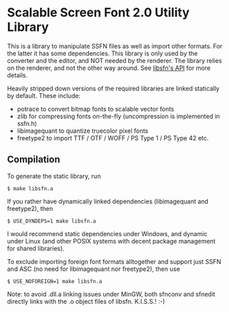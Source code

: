 Scalable Screen Font 2.0 Utility Library
========================================

This is a library to manipulate SSFN files as well as import other formats. For the latter it has some dependencies.
This library is only used by the converter and the editor, and NOT needed by the renderer. The library relies on the
renderer, and not the other way around. See [libsfn's API](https://gitlab.com/bztsrc/scalable-font2/blob/master/docs/libsfn.md)
for more details.

Heavily stripped down versions of the required libraries are linked statically by default. These include:

- potrace to convert bitmap fonts to scalable vector fonts
- zlib for compressing fonts on-the-fly (uncompression is implemented in ssfn.h)
- libimagequant to quantize truecolor pixel fonts
- freetype2 to import TTF / OTF / WOFF / PS Type 1 / PS Type 42 etc.

Compilation
-----------

To generate the static library, run
```
$ make libsfn.a
```

If you rather have dynamically linked dependencies (libimagequant and freetype2), then
```
$ USE_DYNDEPS=1 make libsfn.a
```
I would recommend static dependencies under Windows, and dynamic under Linux (and other POSIX systems with
decent package management for shared libraries).

To exclude importing foreign font formats alltogether and support just SSFN and ASC (no need for libimagequant
nor freetype2), then use
```
$ USE_NOFOREIGN=1 make libsfn.a
```

Note: to avoid .dll.a linking issues under MinGW, both sfnconv and sfnedit directly links with the .o object
files of libsfn. K.I.S.S.! :-)
